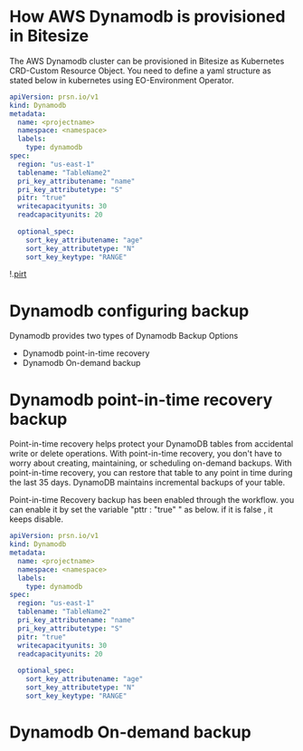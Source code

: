 # How AWS Dynamodb is provisioned in Bitesize

The AWS Dynamodb cluster can be provisioned in Bitesize as Kubernetes CRD-Custom Resource Object. You need to define a yaml structure as stated below in kubernetes using EO-Environment Operator.

```yaml
apiVersion: prsn.io/v1
kind: Dynamodb
metadata:
  name: <projectname>
  namespace: <namespace>
  labels:
    type: dynamodb
spec:
  region: "us-east-1"
  tablename: "TableName2"
  pri_key_attributename: "name"
  pri_key_attributetype: "S"
  pitr: "true"
  writecapacityunits: 30
  readcapacityunits: 20
 
  optional_spec:
    sort_key_attributename: "age"
    sort_key_attributetype: "N"
    sort_key_keytype: "RANGE"
```
!.[pirt](https://github.com/pearsontechnology/environment-operator/blob/BITE-6589/docs/images/pirt.png)

# Dynamodb configuring backup

Dynamodb provides two types of Dynamodb Backup Options

* Dynamodb point-in-time recovery
* Dynamodb On-demand backup

# Dynamodb point-in-time recovery backup
Point-in-time recovery helps protect your DynamoDB tables from accidental write or delete operations. With point-in-time recovery, you don't have to worry about creating, maintaining, or scheduling on-demand backups. With point-in-time recovery, you can restore that table to any point in time during the last 35 days. DynamoDB maintains incremental backups of your table.

Point-in-time Recovery backup has been enabled through the workflow.  you can enable it by set the  variable "pttr :  "true"  " as below. if it is false , it keeps disable. 


```yaml
apiVersion: prsn.io/v1
kind: Dynamodb
metadata:
  name: <projectname>
  namespace: <namespace>
  labels:
    type: dynamodb
spec:
  region: "us-east-1"
  tablename: "TableName2"
  pri_key_attributename: "name"
  pri_key_attributetype: "S"
  pitr: "true"
  writecapacityunits: 30
  readcapacityunits: 20
 
  optional_spec:
    sort_key_attributename: "age"
    sort_key_attributetype: "N"
    sort_key_keytype: "RANGE"
```
# Dynamodb On-demand backup
 